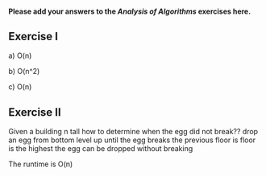 #### Please add your answers to the ***Analysis of  Algorithms*** exercises here.

## Exercise I

a) O(n)


b) O(n^2)


c) O(n)

## Exercise II

Given a building n tall
how to determine when the egg did not break??
drop an egg from bottom level  up until the egg breaks
the previous floor is floor is the highest the egg can be dropped without breaking

The runtime is O(n) 


